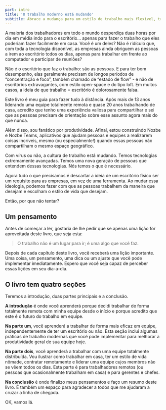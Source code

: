 ```yaml
---
part: intro
title: 'O trabalho moderno está mudando'
subtitle: Abrace a mudança para um estilo de trabalho mais flexível, transparente e independente geograficamente.
---
```


A maioria dos trabalhadores em todo o mundo desperdiça duas horas por dia em média indo para o escritório... apenas para fazer o trabalho que eles poderiam fazer facilmente em casa. Você é um deles? Não é ridículo que, com toda a tecnologia disponível, as empresas ainda obriguem as pessoas a irem ao escritório todos os dias, apenas para trabalhar em frente ao computador e participar de reuniões?

Não é o escritório que faz o trabalho: são as pessoas. E para ter bom desempenho, elas geralmente precisam de longos períodos de “concentração e foco”, também chamado de “estado de flow” - e não de escritórios extravagantes, com estilo open-space e do tipo loft. Em muitos casos, a ideia de que trabalho = escritório é dolorosamente falsa.

Este livro é meu guia para fazer tudo à distância. Após mais de 13 anos liderando uma equipe totalmente remota e quase 20 anos trabalhando de casa, acredito que tenho uma experiência valiosa para compartilhar e sei que as pessoas precisam de orientação sobre esse assunto agora mais do que nunca.

Além disso, sou fanático por produtividade. Afinal, estou construindo Nozbe e Nozbe Teams, aplicativos que ajudam pessoas e equipes a realizarem coisas incríveis, mesmo (ou especialmente!) quando essas pessoas não compartilham o mesmo espaço geográfico.

Com vírus ou não, a cultura de trabalho está mudando. Temos tecnologias extremamente avançadas. Temos uma nova geração de pessoas que entendem dessas tecnologias. Nós temos o que é necessário.

Agora tudo o que precisamos é descartar a ideia de um escritório físico ser um requisito para as empresas, em vez de uma ferramenta. Ao mudar essa ideologia, podemos fazer com que as pessoas trabalhem da maneira que desejam e escolham o estilo de vida que desejam.

Então, por que não tentar?

## Um pensamento

Antes de começar a ler, gostaria de lhe pedir que se apenas uma lição for aproveitada deste livro, que seja esta:

> O trabalho não é um lugar para ir; é uma algo que você faz.

Depois de cada capítulo deste livro, você receberá uma lição importante. Uma coisa, um pensamento, uma dica ou um ajuste que você pode implementar imediatamente. Espero que você seja capaz de perceber essas lições em seu dia-a-dia.

## O livro tem quatro seções

Teremos a introdução, duas partes principais e a conclusão.

**A introdução** é onde você aprenderá porque decidi trabalhar de forma totalmente remota com minha equipe desde o início e porque acredito que este é o futuro do trabalho em equipe.

**Na parte um**, você aprenderá a trabalhar de forma mais eficaz em equipe, independentemente de ter um escritório ou não. Esta seção inclui algumas práticas de trabalho modernas que você pode implementar para melhorar a produtividade geral de sua equipe hoje.

**Na parte dois**, você aprenderá a trabalhar com uma equipe totalmente distribuída. Vou ilustrar como trabalhar em casa, ter um estilo de vida nômade, contratar remotamente e liderar uma equipe cujos membros não se vêem todos os dias. Esta parte é para trabalhadores remotos (ou pessoas que ocasionalmente trabalham em casa) e para gerentes e chefes.

**Na conclusão** é onde finalizo meus pensamentos e faço um resumo deste livro. É também um espaço para agradecer a todos que me ajudaram a cruzar a linha de chegada.

OK, vamos lá.
